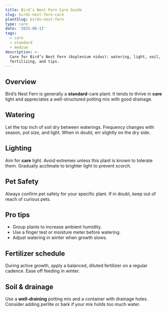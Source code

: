 ```yaml
---
title: Bird’s Nest Fern Care Guide
slug: birds-nest-fern-care
plantSlug: birds-nest-fern
type: care
date: '2025-08-13'
tags:
  - care
  - standard
  - medium
description: >-
  Care for Bird’s Nest Fern (Asplenium nidus): watering, light, soil,
  fertilizing, and tips.
---
```

## Overview
Bird’s Nest Fern is generally a **standard**-care plant. It tends to thrive in **care** light and appreciates a well-structured potting mix with good drainage.

## Watering
Let the top inch of soil dry between waterings. Frequency changes with season, pot size, and light. When in doubt, err slightly on the dry side.

## Lighting
Aim for **care** light. Avoid extremes unless this plant is known to tolerate them. Gradually acclimate to brighter light to prevent scorch.

## Pet Safety
Always confirm pet safety for your specific plant. If in doubt, keep out of reach of curious pets.

## Pro tips
- Group plants to increase ambient humidity.
- Use a finger test or moisture meter before watering.
- Adjust watering in winter when growth slows.

## Fertilizer schedule
During active growth, apply a balanced, diluted fertilizer on a regular cadence. Ease off feeding in winter.

## Soil & drainage
Use a **well-draining** potting mix and a container with drainage holes. Consider adding perlite or bark if your mix holds too much water.
